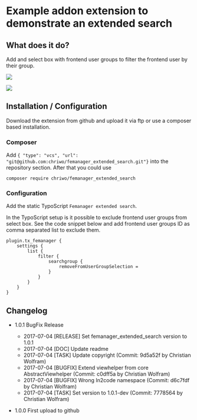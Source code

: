 # Example addon extension to demonstrate an extended search

## What does it do?
Add and select box with frontend user groups to filter the frontend user by their group.

![][search-bar] 

![][search-select]

[search-bar]: http://chriwo.de/fileadmin/tumblr/femanager_extended_search_searchbar.png
[search-select]: http://chriwo.de/fileadmin/tumblr/femanager_extended_search_searchselect.png

## Installation / Configuration
Download the extension from github and upload it via ftp or use a composer based installation.

### Composer
Add `{ "type": "vcs", "url": "git@github.com:chriwo/femanager_extended_search.git"}` into the repository section. After
that you could use

    composer require chriwo/femanager_extended_search

### Configuration
Add the static TypoScript `Femanager extended search`.

In the TypoScript setup is it possible to exclude frontend user groups from select box. See the code snippet below and add
frontend user groups ID as comma separated list to exclude them.

    plugin.tx_femanager {
        settings {
            list {
                filter {
                    searchgroup {
                        removeFromUserGroupSelection =
                    }
                }
            }
        }
    }

## Changelog
- 1.0.1 BugFix Release
    * 2017-07-04 [RELEASE] Set femanager_extended_search version to 1.0.1
    * 2017-07-04 [DOC] Update readme
    * 2017-07-04 [TASK] Update copyright (Commit: 9d5a52f by Christian Wolfram)
    * 2017-07-04 [BUGFIX] Extend viewhelper from core AbstractViewhelper (Commit: c0dff5a by Christian Wolfram)
    * 2017-07-04 [BUGFIX] Wrong In2code namespace (Commit: d6c7fdf by Christian Wolfram)
    * 2017-07-04 [TASK] Set version to 1.0.1-dev (Commit: 7778564 by Christian Wolfram)

- 1.0.0 First upload to github